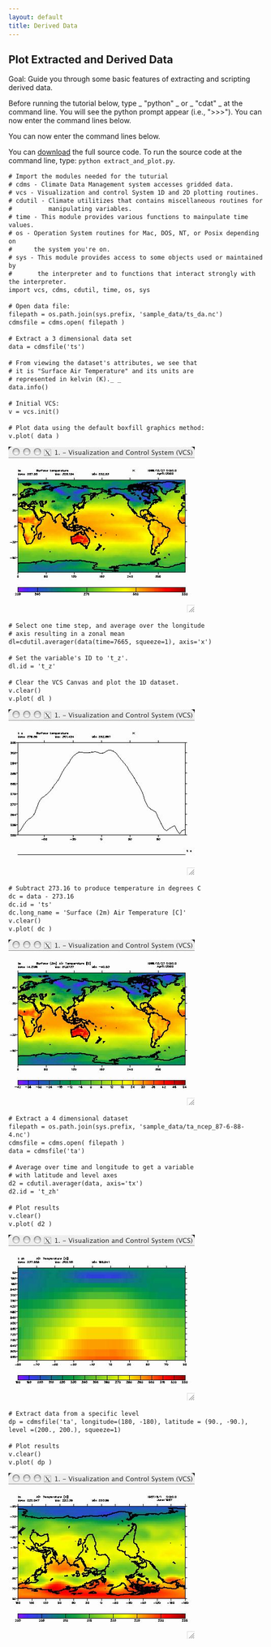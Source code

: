 ```yaml
---
layout: default
title: Derived Data 
---
```

##  Plot Extracted and Derived Data
Goal:  Guide you through some basic features of extracting and scripting derived data.   

Before running the tutorial below, type _ "python" _ or _ "cdat" _ at the
command line. You will see the python prompt appear (i.e., ">>>"). You can
now enter the command lines below.  
  
You can now enter the command lines below.  
  
You can [download](media/python/extract_and_plot.py) the full source code. To run
the source code at the command line, type: `python extract_and_plot.py`.
    
    # Import the modules needed for the tuturial  
    # cdms - Climate Data Management system accesses gridded data.  
    # vcs - Visualization and control System 1D and 2D plotting routines.  
    # cdutil - Climate utilitizes that contains miscellaneous routines for   
    #          manipulating variables.  
    # time - This module provides various functions to mainpulate time values.  
    # os - Operation System routines for Mac, DOS, NT, or Posix depending on   
    #      the system you're on.  
    # sys - This module provides access to some objects used or maintained by   
    #       the interpreter and to functions that interact strongly with the interpreter.  
    import vcs, cdms, cdutil, time, os, sys  
      
    # Open data file:  
    filepath = os.path.join(sys.prefix, 'sample_data/ts_da.nc')  
    cdmsfile = cdms.open( filepath )  
      
    # Extract a 3 dimensional data set  
    data = cdmsfile('ts')  
      
    # From viewing the dataset's attributes, we see that  
    # it is "Surface Air Temperature" and its units are   
    # represented in kelvin (K)._ _  
    data.info()  
      
    # Initial VCS:  
    v = vcs.init()  
      
    # Plot data using the default boxfill graphics method:  
    v.plot( data )  

![Derived_1](media/images/derived_1)
    
    # Select one time step, and average over the longitude   
    # axis resulting in a zonal mean  
    dl=cdutil.averager(data(time=7665, squeeze=1), axis='x')  
      
    # Set the variable's ID to 't_z'.   
    dl.id = 't_z'  
      
    # Clear the VCS Canvas and plot the 1D dataset.  
    v.clear()  
    v.plot( dl )  
    
![Derived_2](media/images/derived_2)  

    # Subtract 273.16 to produce temperature in degrees C  
    dc = data - 273.16  
    dc.id = 'ts'  
    dc.long_name = 'Surface (2m) Air Temperature [C]'  
    v.clear()  
    v.plot( dc )  
    
![Derived_3](media/images/derived_3)  

    # Extract a 4 dimensional dataset  
    filepath = os.path.join(sys.prefix, 'sample_data/ta_ncep_87-6-88-4.nc')  
    cdmsfile = cdms.open( filepath )  
    data = cdmsfile('ta')  
      
    # Average over time and longitude to get a variable   
    # with latitude and level axes  
    d2 = cdutil.averager(data, axis='tx')  
    d2.id = 't_zh'  
      
    # Plot results  
    v.clear()  
    v.plot( d2 )  
    
![Derived_4](media/images/derived_4)  
    
    # Extract data from a specific level  
    dp = cdmsfile('ta', longitude=(180, -180), latitude = (90., -90.), level =(200., 200.), squeeze=1)  
      
    # Plot results  
    v.clear()  
    v.plot( dp )  

![Derived_5](media/images/derived_5)
